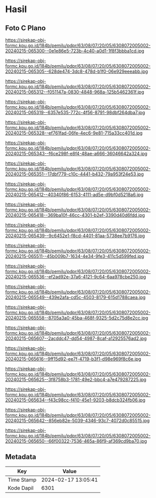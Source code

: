 # Hasil

## Foto C Plano

https://sirekap-obj-formc.kpu.go.id/184b/pemilu/pdpr/63/08/07/20/05/6308072005002-20240215-065300--0e1e86e5-723b-4c40-a0d1-1f8f3bbba1cd.jpg

https://sirekap-obj-formc.kpu.go.id/184b/pemilu/pdpr/63/08/07/20/05/6308072005002-20240215-065305--628de474-3dc8-478d-b1f0-06e929eeeabb.jpg

https://sirekap-obj-formc.kpu.go.id/184b/pemilu/pdpr/63/08/07/20/05/6308072005002-20240215-065312--f051147a-0830-4848-968a-125b5462361f.jpg

https://sirekap-obj-formc.kpu.go.id/184b/pemilu/pdpr/63/08/07/20/05/6308072005002-20240215-065319--6357e535-772c-4f56-8791-98dbf264dba7.jpg

https://sirekap-obj-formc.kpu.go.id/184b/pemilu/pdpr/63/08/07/20/05/6308072005002-20240215-065328--ef761fad-06fe-4ec6-9e81-715a33cc401d.jpg

https://sirekap-obj-formc.kpu.go.id/184b/pemilu/pdpr/63/08/07/20/05/6308072005002-20240215-065343--f6ce298f-e8f4-48ae-a666-36046642a324.jpg

https://sirekap-obj-formc.kpu.go.id/184b/pemilu/pdpr/63/08/07/20/05/6308072005002-20240215-065351--17dbf779-c10c-4441-b432-79a953f24e53.jpg

https://sirekap-obj-formc.kpu.go.id/184b/pemilu/pdpr/63/08/07/20/05/6308072005002-20240215-065412--40340f86-6153-4111-ad5e-d9bf0d5218a6.jpg

https://sirekap-obj-formc.kpu.go.id/184b/pemilu/pdpr/63/08/07/20/05/6308072005002-20240215-065418--369ba10f-46cc-4301-b2ef-3390d40d6fdd.jpg

https://sirekap-obj-formc.kpu.go.id/184b/pemilu/pdpr/63/08/07/20/05/6308072005002-20240215-065439--9c6452e1-f8cd-4401-81aa-5738ee7b9176.jpg

https://sirekap-obj-formc.kpu.go.id/184b/pemilu/pdpr/63/08/07/20/05/6308072005002-20240215-065511--45b009b7-1634-4e34-9fe3-411c5d599fed.jpg

https://sirekap-obj-formc.kpu.go.id/184b/pemilu/pdpr/63/08/07/20/05/6308072005002-20240215-065536--ef2ad92e-37a6-4121-9c64-6aa978cbe250.jpg

https://sirekap-obj-formc.kpu.go.id/184b/pemilu/pdpr/63/08/07/20/05/6308072005002-20240215-065549--439e2afa-cd5c-4503-8179-615d1788caea.jpg

https://sirekap-obj-formc.kpu.go.id/184b/pemilu/pdpr/63/08/07/20/05/6308072005002-20240215-065558--8705a3a0-45ba-468f-9325-5d2c75d8e2cc.jpg

https://sirekap-obj-formc.kpu.go.id/184b/pemilu/pdpr/63/08/07/20/05/6308072005002-20240215-065607--2acddc47-dd54-4987-8caf-a12925576ad2.jpg

https://sirekap-obj-formc.kpu.go.id/184b/pemilu/pdpr/63/08/07/20/05/6308072005002-20240215-065616--9ff15d92-ee7f-4719-b3f1-d98e969f8c6e.jpg

https://sirekap-obj-formc.kpu.go.id/184b/pemilu/pdpr/63/08/07/20/05/6308072005002-20240215-065625--3f8758b3-1781-49e2-bbc4-a7e479287225.jpg

https://sirekap-obj-formc.kpu.go.id/184b/pemilu/pdpr/63/08/07/20/05/6308072005002-20240215-065634--f43c98cc-f410-45e1-9203-b8dcb324fb06.jpg

https://sirekap-obj-formc.kpu.go.id/184b/pemilu/pdpr/63/08/07/20/05/6308072005002-20240215-065642--856eb82e-5039-4346-93c7-4072d0c85515.jpg

https://sirekap-obj-formc.kpu.go.id/184b/pemilu/pdpr/63/08/07/20/05/6308072005002-20240215-065650--66f00322-7536-465a-86f9-af369cd9ba70.jpg


## Metadata

| Key        | Value               |
| ---------- | ------------------- |
| Time Stamp | 2024-02-17 13:05:41 |
| Kode Dapil | 6301                |



